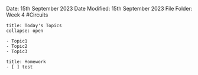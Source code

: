 Date: 15th September 2023
Date Modified: 15th September 2023
File Folder: Week 4
#Circuits

```ad-abstract
title: Today's Topics
collapse: open

- Topic1
- Topic2
- Topic3

```

```ad-note
title: Homework
- [ ] test
```

